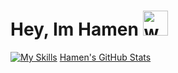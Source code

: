 # Hey, Im Hamen <img src="https://user-images.githubusercontent.com/72663882/171687151-bb31c996-c9d2-49c8-b593-734946893b23.gif" alt="waving hand gif" aria-hidden="true" width="40" />

[![My Skills](https://skillicons.dev/icons?i=html,cpp,java,codepen,R,,SQL,C,pycharm,flask,go,powershell,bash,swift)](#)
[Hamen's GitHub Stats](https://github-readme-stats.vercel.app/api?username=nohamen&show_icons=true&theme=swift)
